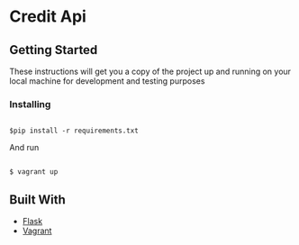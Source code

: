 #  Credit Api



## Getting Started

These instructions will get you a copy of the project up and running on your local machine for development and testing purposes


### Installing



```shell

$pip install -r requirements.txt

```

And run

```shell

$ vagrant up

```


## Built With

* [Flask](http://flask.pocoo.org/)
* [Vagrant](https://www.vagrantup.com/)

